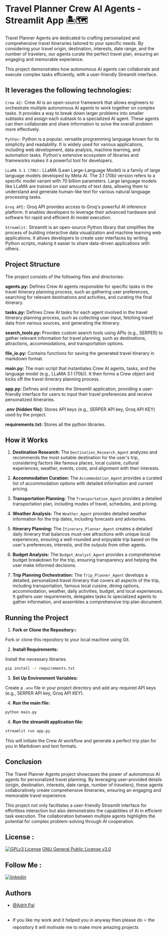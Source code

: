 # Travel Planner Crew AI Agents - Streamlit App 🏝️🗺️

Travel Planner Agents are dedicated to crafting personalized and comprehensive travel itineraries tailored to your specific needs. By considering your travel origin, destination, interests, date range, and the number of travelers, our agents curate the perfect travel plan, ensuring an engaging and memorable experience.

This project demonstrates how autonomous AI agents can collaborate and execute complex tasks efficiently, with a user-friendly Streamlit interface.


## It leverages the following technologies:

`Crew AI:` Crew AI is an open-source framework that allows engineers to orchestrate multiple autonomous AI agents to work together on complex tasks. It provides a way to break down larger problems into smaller subtasks and assign each subtask to a specialized AI agent. These agents can then collaborate and share information to solve the overall problem more effectively.

`Python:` Python is a popular, versatile programming language known for its simplicity and readability. It is widely used for various applications, including web development, data analysis, machine learning, and automation tasks. Python's extensive ecosystem of libraries and frameworks makes it a powerful tool for developers.

`LLaMA 3.1 (70b):` LLaMA (Lean Large-Language Model) is a family of large language models developed by Meta AI. The 3.1 (70b) version refers to a specific model variant with 70 billion parameters. Large language models like LLaMA are trained on vast amounts of text data, allowing them to understand and generate human-like text for various natural language processing tasks.

`Groq API:` Groq API provides access to Groq's powerful AI inference platform. It enables developers to leverage their advanced hardware and software for rapid and efficient AI model execution.

`Streamlit:` Streamlit is an open-source Python library that simplifies the process of building interactive data visualization and machine learning web applications. It allows developers to create user interfaces by writing Python scripts, making it easier to share data-driven applications with others.


## Project Structure
The project consists of the following files and directories:

**agents.py:**  Defines Crew AI agents responsible for specific tasks in the travel itinerary planning process, such as gathering user preferences, searching for relevant destinations and activities, and curating the final itinerary.

**tasks.py:**  Defines Crew AI tasks for each agent involved in the travel itinerary planning process, such as collecting user input, fetching travel data from various sources, and generating the itinerary.

**search_tools.py:**  Provides custom search tools using APIs (e.g., SERPER) to gather relevant information for travel planning, such as destinations, attractions, accommodations, and transportation options.

**file_io.py:**  Contains functions for saving the generated travel itinerary in markdown format.

**main.py:**  The main script that instantiates Crew AI agents, tasks, and the language model (e.g., LLaMA 3.1 (70b)). It then forms a Crew object and kicks off the travel itinerary planning process.

**app.py:** Defines and creates the Streamlit application, providing a user-friendly interface for users to input their travel preferences and receive personalized itineraries.

**.env (hidden file):**  Stores API keys (e.g., SERPER API key, Groq API KEY) used by the project.

**requirements.txt:**  Stores all the python libraries. 


## How it Works

1. **Destination Research:** The `Destination_Research_Agent` analyzes and recommends the most suitable destination for the user's trip, considering factors like famous places, local cuisine, cultural experiences, weather, events, costs, and alignment with their interests.

2. **Accommodation Curation:** The `Accommodation_Agent` provides a curated list of accommodation options with detailed information and current pricing.

3. **Transportation Planning:** The `Transportation_Agent` provides a detailed transportation plan, including modes of travel, schedules, and pricing.

4. **Weather Analysis:** The `Weather_Agent` provides detailed weather information for the trip dates, including forecasts and advisories.

5. **Itinerary Planning:** The `Itinerary_Planner_Agent` creates a detailed daily itinerary that balances must-see attractions with unique local experiences, ensuring a well-rounded and enjoyable trip based on the user's preferences, interests, and the outputs from other agents.

6. **Budget Analysis:** The `Budget_Analyst_Agent` provides a comprehensive budget breakdown for the trip, ensuring transparency and helping the user make informed decisions.

7. **Trip Planning Orchestration:** The `Trip_Planner_Agent` develops a detailed, personalized travel itinerary that covers all aspects of the trip, including transportation, famous local cuisine, dining options, accommodation, weather, daily activities, budget, and local experiences. It gathers user requirements, delegates tasks to specialized agents to gather information, and assembles a comprehensive trip plan document.


## Running the Project
1. **Fork or Clone the Repository::** 

Fork or clone this repository to your local machine using Git.

2. **Install Requirements:**

Install the necessary libraries.

```bash
pip install -r requirements.txt

```

3. **Set Up Environment Variables:**

Create a `.env` file in your project directory and add any required API keys (e.g., SERPER API key, Groq API KEY).

4. **Run the main file:**

```bash
python main.py
```
4. **Run the streamlit application file:**

```bash
streamlit run app.py
```
This will initiate the Crew AI workflow and generate a perfect trip plan for you in Markdown and text formats.


## Conclusion

The Travel Planner Agents project showcases the power of autonomous AI agents for personalized travel planning. By leveraging user-provided details (origin, destination, interests, date range, number of travelers), these agents collaboratively create comprehensive itineraries, ensuring an engaging and memorable travel experience.

This project not only facilitates a user-friendly Streamlit interface for effortless interaction but also demonstrates the capabilities of AI in efficient task execution. The collaboration between multiple agents highlights the potential for complex problem-solving through AI cooperation.


## License :

[![GPLv3 License](https://img.shields.io/badge/License-GPL%20v3-yellow.svg)](https://opensource.org/licenses/) [GNU General Public License v3.0](https://github.com/AdritPal08/AI-News-Letter-Generator-with-Crew-AI-Python-and-ChatGPT/blob/main/LICENSE)


## Follow Me :

[![linkedin](https://img.shields.io/badge/linkedin-0A66C2?style=for-the-badge&logo=linkedin&logoColor=white)](https://www.linkedin.com/in/adritpal/)


## Authors

- [@Adrit Pal](https://github.com/AdritPal08)


## 
- If you like my work and it helped you in anyway then please do ⭐ the repository it will motivate me to make more amazing projects